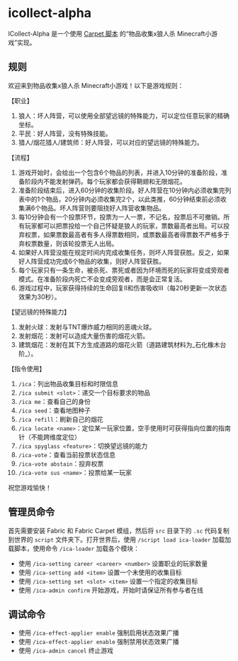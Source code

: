 # icollect-alpha

ICollect-Alpha 是一个使用 [Carpet 脚本](https://github.com/gnembon/fabric-carpet) 的“物品收集x狼人杀 Minecraft小游戏”实现。

## 规则

欢迎来到物品收集x狼人杀 Minecraft小游戏！以下是游戏规则：

【职业】
1. 狼人：坏人阵营，可以使用全部望远镜的特殊能力，可以定位任意玩家的精确坐标。
2. 平民：好人阵营，没有特殊技能。
3. 猎人/烟花猎人/建筑师：好人阵营，可以对应的望远镜的特殊能力。

【流程】
1. 游戏开始时，会给出一个包含6个物品的列表，并进入10分钟的准备阶段，准备阶段内不能发射弹药。每个玩家都会获得鞘翅和无限烟花。
2. 准备阶段结束后，进入60分钟的收集阶段。好人阵营在10分钟内必须收集完列表中的1个物品，20分钟内必须收集完2个，以此类推，60分钟结束前必须收集满6个物品。坏人阵营则要阻挠好人阵营收集物品。
3. 每10分钟会有一个投票环节，投票为一人一票，不记名，投票后不可撤销。所有玩家都可以把票投给一个自己怀疑是狼人的玩家，票数最高者出局。可以投弃权票，如果票数最高者有多人得票数相同，或票数最高者得票数不严格多于弃权票数量，则该轮投票无人出局。
4. 如果好人阵营没能在规定时间内完成收集任务，则坏人阵营获胜。反之，如果好人阵营成功完成6个物品的收集，则好人阵营获胜。
5. 每个玩家只有一条生命，被杀死、票死或者因为环境而死的玩家将变成旁观者模式。在准备阶段内死亡不会变成旁观者，而是会正常复活。
6. 游戏过程中，玩家获得持续的生命回复II和伤害吸收III（每20秒更新一次状态效果为30秒）。

【望远镜的特殊能力】

1. 发射火球：发射与TNT爆炸威力相同的恶魂火球。
2. 发射烟花：发射可以造成大量伤害的烟花火箭。
3. 建筑烟花：发射在其下方生成道路的烟花火箭（道路建筑材料为_石化橡木台阶_）。

【指令使用】
1. `/ica`：列出物品收集目标和时限信息
2. `/ica submit <slot>`：递交一个目标要求的物品
3. `/ica me`：查看自己的身份
4. `/ica seed`：查看地图种子
5. `/ica refill`：刷新自己的烟花
6. `/ica locate <name>`：定位某一玩家位置，空手使用时可获得指向位置的指南针（不能跨维度定位）
7. `/ica spyglass <feature>`：切换望远镜的能力
7. `/ica-vote`：查看当前投票状态信息
8. `/ica-vote abstain`：投弃权票
9. `/ica-vote sus <name>`：投票给某一玩家

祝您游戏愉快！

## 管理员命令

首先需要安装 Fabric 和 Fabric Carpet 模组，然后将 `src` 目录下的 `.sc` 代码复制到世界的 `script` 文件夹下。打开世界后，使用 `/script load ica-loader` 加载加载脚本，使用命令 `/ica-loader` 加载各个模块：

- 使用 `/ica-setting career <career> <number>` 设置职业的玩家数量
- 使用 `/ica-setting add <item>` 设置一个未使用的收集目标
- 使用 `/ica-setting set <slot> <item>` 设置一个指定的收集目标
- 使用 `/ica-admin confirm` 开始游戏，开始时请保证所有参与者在线

## 调试命令

- 使用 `/ica-effect-applier enable` 强制启用状态效果广播
- 使用 `/ica-effect-applier enable` 强制禁用状态效果广播
- 使用 `/ica-admin cancel` 终止游戏

